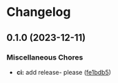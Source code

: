 # Changelog

## 0.1.0 (2023-12-11)


### Miscellaneous Chores

* **ci:** add release- please ([fe1bdb5](https://github.com/throskam/eslint-config/commit/fe1bdb59bdfdd8ba69738966a5b2ba43311f3d64))

